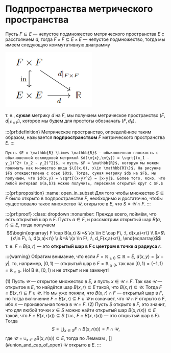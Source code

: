 # Подпространства метрического пространства

Пусть $F \subseteq E$ — непустое подмножество метрического пространства $E$ с расстоянием $d$, тогда $F \times F \subseteq E \times E$ — непустое подмножество, тогда мы имеем следующую коммутативную диаграмму

![](image.png)

т. е., **сужая** метрику $d$ на $F$, мы получаем метрическое пространство $(F,d|_{F \times F})$, которое мы будем для простоты обозначать $(F, d_F)$.

:::{prf:definition}
Метрическое пространство, определённое таким образом, называется **подпространством** $F$ метрического пространства $E$.
:::

```{figure} ./images/open_in_F.jpg
Пусть $E = \mathbb{R} \times \mathbb{R}$ — обыкновенная плоскость с обыкновенной евклидовой метрикой $d(\m{x},\m{y}) = \sqrt{(x_1 - y_1)^2+ (x_2 - y_2)^2}$, и пусть $F = \mathbb{R}$, которую мы можем понимать как множество вида $\{(x,0), x\in \mathbb{R}\}$. На рисунке $F$ отождествлена с осью $Ox$. Тогда, сужая метрику $d$ на $F$, мы получаем, что $d(x,y) = \sqrt{(x-y)^2} = |x-y|$. Более того, ясно, что любой интервал $(a,b)$ можно получить, пересекая открытый круг с $F.$
```


:::{prf:proposition}
:name: open_in_subset
Для того чтобы множество $S \subseteq F$ было открыто в подпространстве $F$, необходимо и достаточно, чтобы существовало такое множество $\mathscr{U}$, открытое в $E$, что $S = \mathscr{U} \cap F.$
:::

:::{prf:proof}
:class: dropdown
:nonumber:
Прежде всего, поймём, что есть открытый шар в $F$. Пусть $a \in F$, и рассмотрим открытый шар $B(a,r) \subseteq E$, тогда получаем
$$\begin{eqnarray}
F \cap B(a,r) &:=& \{x \in E \cap F\, :\, d(x,a)<r\} \\
&=&\{x\in F\, :\, d(x,a)<r\} \\
&=& \{x \in F\, :\, d_F(x,a)<r\},
\end{eqnarray}$$
т. е. $F \cap B(a,r)$ — это **открытый шар в $F$ с центром в точке $a$ радиуса $r.$**

:::{warning}
Обратим внимание, что если $F = \mathbb{R}_{\ge 0} \subseteq \mathbb{R} = E$, $d(x,y) = |x-y|$, то, например, $[0,1)$ — открытый шар в $F = \mathbb{R}_{\ge 0}$, так как $[0,1) = (-1,1) \cap \mathbb{R}_{\ge 0}$. Hо! В $\mathbb{R}$, $[0,1)$ и не открыт и не замкнут!

(1) Пусть $\mathscr{U}$ — открытое множество в $E$, и пусть $x \in \mathscr{U} \cap F$. Так как $\mathscr{U}$ — открытое в $E$, то найдётся шар $B(x,r) \subseteq E$ такой, что $B(x,r) \subseteq \mathscr{U}$. Тогда $F \cap B(x,r) \subseteq F \cup \mathscr{U}$. Но мы уже поняли, что $B(x,r) \cap F$ — открытый шар в $F$, но тогда включение $F \cap B(x,r) \subseteq F \cup \mathscr{U}$ и означает, что $\mathscr{U} \cap F$ открыто в $F$, ибо $x$ — произвольная точка в $\mathscr{U} \cap F.$
(2) Пусть $S$ открыто в $F$, это значит, что для любой точки $x \in S$ можно найти открытый шар $B(x, r(x)) \subseteq E$ такой, что $F \cap B(x,r(x)) \subseteq S$ (т.к., $F \cap B(x,r(x))$ — это открытый шар в $F$).
Тогда 
$$
S = \bigcup_{x \in S} F \cap B(x, r(x)) = F \cap \mathscr{U},
$$
где $\mathscr{U} = \cup_{x\in S} B(x, r(x)) \subseteq E$, тогда по Леммам [](#open_ball=open), [](#union_and_cap_of_open} $\mathscr{U}$ открыто в $E$.
:::

